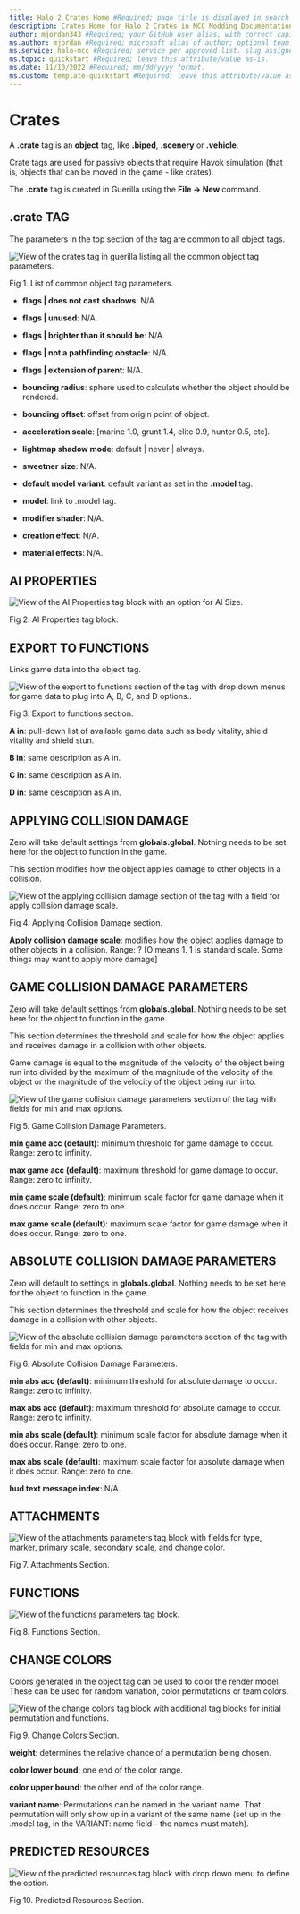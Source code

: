 ```yaml
---
title: Halo 2 Crates Home #Required; page title is displayed in search results. Include the brand.
description: Crates Home for Halo 2 Crates in MCC Modding Documentation. #Required; article description that is displayed in search results. 
author: mjordan343 #Required; your GitHub user alias, with correct capitalization.
ms.author: mjordan #Required; microsoft alias of author; optional team alias.
ms.service: halo-mcc #Required; service per approved list. slug assigned by ACOM.
ms.topic: quickstart #Required; leave this attribute/value as-is.
ms.date: 11/10/2022 #Required; mm/dd/yyyy format.
ms.custom: template-quickstart #Required; leave this attribute/value as-is.
---
```


# Crates

A **.crate** tag is an **object** tag, like **.biped**, **.scenery** or **.vehicle**.

Crate tags are used for passive objects that require Havok simulation (that is, objects that can be moved in the game - like crates).

The **.crate** tag is created in Guerilla using the **File -> New** command.

## .crate TAG

The parameters in the top section of the tag are common to all object tags.

![View of the crates tag in guerilla listing all the common object tag parameters.](./media/H2_Crates_TagInfo.jpg)

Fig 1. List of common object tag parameters.

- **flags | does not cast shadows**: N/A.

- **flags | unused**: N/A.

- **flags | brighter than it should be**: N/A.

- **flags | not a pathfinding obstacle**: N/A.

- **flags | extension of parent**: N/A.

- **bounding radius**: sphere used to calculate whether the object should be rendered.

- **bounding offset**: offset from origin point of object.

- **acceleration scale**: [marine 1.0, grunt 1.4, elite 0.9, hunter 0.5, etc].

- **lightmap shadow mode**: default | never | always.

- **sweetner size**: N/A.

- **default model variant**: default variant as set in the **.model** tag.

- **model**: link to .model tag.

- **modifier shader**: N/A.

- **creation effect**: N/A.

- **material effects**: N/A.

## AI PROPERTIES

![View of the AI Properties tag block with an option for AI Size.](./media/H2_Crates_AIProperties.jpg)

Fig 2. AI Properties tag block.

## EXPORT TO FUNCTIONS

Links game data into the object tag.

![View of the export to functions section of the tag with drop down menus for game data to plug into A, B, C, and D options..](./media/H2_Crates_ExportFunctions.jpg)

Fig 3. Export to functions section.

**A in**: pull-down list of available game data such as body vitality, shield vitality and shield stun.

**B in**: same description as A in.

**C in**: same description as A in.

**D in**: same description as A in.

## APPLYING COLLISION DAMAGE

Zero will take default settings from **globals.global**. Nothing needs to be set here for the object to function in the game.

This section modifies how the object applies damage to other objects in a collision.

![View of the applying collision damage section of the tag with a field for apply collision damage scale.](./media/H2_Crates_CollisionDamage.jpg)

Fig 4. Applying Collision Damage section.

**Apply collision damage scale**: modifies how the object applies damage to other objects in a collision. Range: ? [O means 1. 1 is standard scale. Some things may want to apply more damage]

## GAME COLLISION DAMAGE PARAMETERS

Zero will take default settings from **globals.global**. Nothing needs to be set here for the object to function in the game.

This section determines the threshold and scale for how the object applies and receives damage in a collision with other objects.

Game damage is equal to the magnitude of the velocity of the object being run into divided by the maximum of the magnitude of the velocity of the object or the magnitude of the velocity of the object being run into.

![View of the game collision damage parameters section of the tag with fields for min and max options.](./media/H2_Crates_CollisionDamageParameters.jpg)

Fig 5. Game Collision Damage Parameters.

**min game acc (default)**: minimum threshold for game damage to occur. Range: zero to infinity.

**max game acc (default)**: maximum threshold for game damage to occur. Range: zero to infinity.

**min game scale (default)**: minimum scale factor for game damage when it does occur. Range: zero to one.

**max game scale (default)**: maximum scale factor for game damage when it does occur. Range: zero to one.

## ABSOLUTE COLLISION DAMAGE PARAMETERS

Zero will default to settings in **globals.global**. Nothing needs to be set here for the object to function in the game.

This section determines the threshold and scale for how the object receives damage in a collision with other objects.

![View of the absolute collision damage parameters section of the tag with fields for min and max options.](./media/H2_Crates_AbsoluteCollisionParameters.jpg)

Fig 6. Absolute Collision Damage Parameters.

**min abs acc (default)**: minimum threshold for absolute damage to occur. Range: zero to infinity.

**max abs acc (default)**: maximum threshold for absolute damage to occur. Range: zero to infinity.

**min abs scale (default)**: minimum scale factor for absolute damage when it does occur. Range: zero to one.

**max abs scale (default)**: maximum scale factor for absolute damage when it does occur. Range: zero to one.

**hud text message index**: N/A.

## ATTACHMENTS

![View of the attachments parameters tag block with fields for type, marker, primary scale, secondary scale, and change color.](./media/H2_Crates_Attachments.jpg)

Fig 7. Attachments Section.

## FUNCTIONS

![View of the functions parameters tag block.](./media/H2_Crates_Functions.jpg)

Fig 8. Functions Section.

## CHANGE COLORS

Colors generated in the object tag can be used to color the render model. These can be used for random variation, color permutations or team colors.

![View of the change colors tag block with additional tag blocks for initial permutation and functions.](./media/H2_Crates_ChangeColors.jpg)

Fig 9. Change Colors Section.

**weight**: determines the relative chance of a permutation being chosen.

**color lower bound**: one end of the color range.

**color upper bound**: the other end of the color range.

**variant name**: Permutations can be named in the variant name. That permutation will only show up in a variant of the same name (set up in the .model tag, in the VARIANT: name field - the names must match).

## PREDICTED RESOURCES

![View of the predicted resources tag block with drop down menu to define the option.](./media/H2_Crates_PredictedResources.jpg)

Fig 10. Predicted Resources Section.
